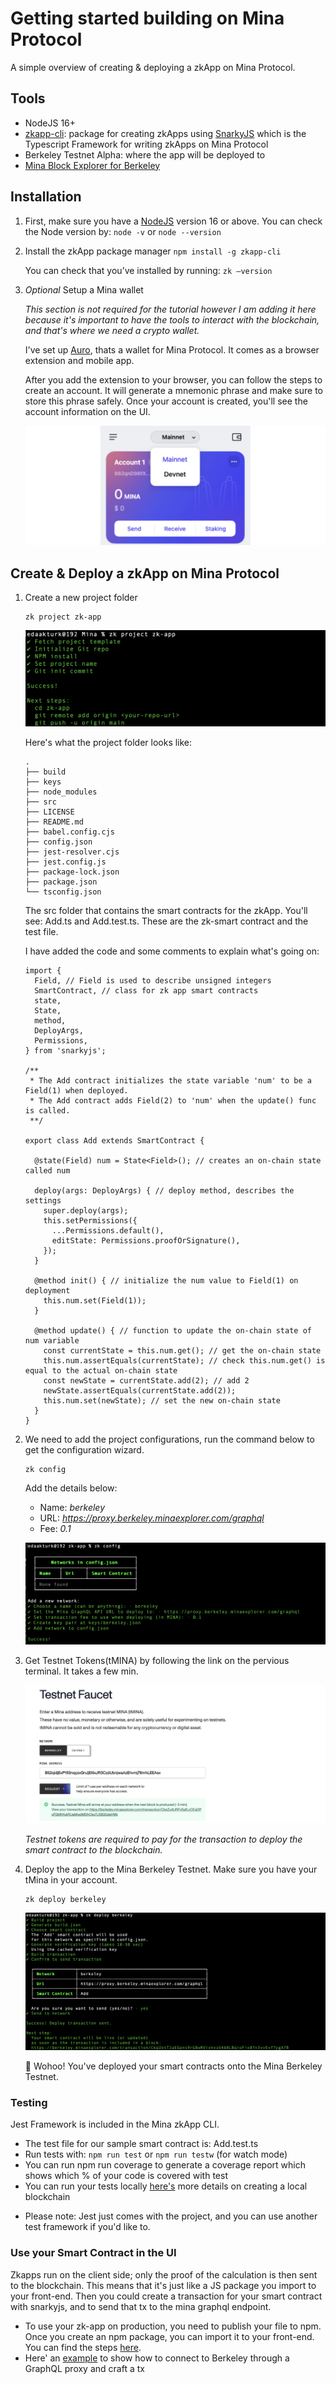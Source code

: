 # Getting started building on Mina Protocol

A simple overview of creating & deploying a zkApp on Mina Protocol.

## Tools

- NodeJS 16+
- [zkapp-cli](https://www.npmjs.com/package/zkapp-cli): package for creating zkApps using [SnarkyJS](https://docs.minaprotocol.com/zkapps/snarkyjs-reference) which is the Typescript Framework for writing zkApps on Mina Protocol
- Berkeley Testnet Alpha: where the app will be deployed to
- [Mina Block Explorer for Berkeley](https://berkeley.minaexplorer.com/)

## Installation

1. First, make sure you have a [NodeJS](https://nodejs.org/en/) version 16 or above.
    You can check the Node version by:
    ```node -v``` or ```node --version```

2. Install the zkApp package manager
    ```npm install -g zkapp-cli```

    You can check that you’ve installed by running:
    ```zk —version```

3. *Optional* Setup a Mina wallet

    *This section is not required for the tutorial however I am adding it here because it's important to have the tools to interact with the blockchain, and that's where we need a crypto wallet.*

    I've set up [Auro](https://www.aurowallet.com/), thats a wallet for Mina Protocol. It comes as a browser extension and mobile app.

    After you add the extension to your browser, you can follow the steps to create an account. It will generate a mnemonic phrase and make sure to store this phrase safely. Once your account is created, you'll see the account information on the UI.

    ![auro-wallet-ss](https://github.com/edakturk14/zk-tutorial/blob/8a900421666274013d6aac194b5a1b66339e9074/IMAGES/mina-wallet.png)

## Create & Deploy a zkApp on Mina Protocol

1. Create a new project folder

    ```
    zk project zk-app
    ```

    ![create-zk-app](https://github.com/edakturk14/zk-tutorial/blob/13dbd5cc5df91324e39461f1745f5b15c593add5/IMAGES/create-zk-app.png)

    Here's what the project folder looks like:

    ```
    .
    ├── build
    ├── keys
    ├── node_modules
    ├── src
    ├── LICENSE
    ├── README.md
    ├── babel.config.cjs
    ├── config.json
    ├── jest-resolver.cjs
    ├── jest.config.js
    ├── package-lock.json
    ├── package.json
    └── tsconfig.json
    ```

    The src folder that contains the smart contracts for the zkApp. You'll see: Add.ts and Add.test.ts. These are the zk-smart contract and the test file.

    I have added the code and some comments to explain what's going on:

    ```
    import {
      Field, // Field is used to describe unsigned integers
      SmartContract, // class for zk app smart contracts
      state,
      State,
      method,
      DeployArgs,
      Permissions,
    } from 'snarkyjs';

    /**
     * The Add contract initializes the state variable 'num' to be a Field(1) when deployed.
     * The Add contract adds Field(2) to 'num' when the update() func is called.
     **/

    export class Add extends SmartContract {

      @state(Field) num = State<Field>(); // creates an on-chain state called num

      deploy(args: DeployArgs) { // deploy method, describes the settings
        super.deploy(args);
        this.setPermissions({
          ...Permissions.default(),
          editState: Permissions.proofOrSignature(),
        });
      }

      @method init() { // initialize the num value to Field(1) on deployment
        this.num.set(Field(1));
      }

      @method update() { // function to update the on-chain state of num variable
        const currentState = this.num.get(); // get the on-chain state
        this.num.assertEquals(currentState); // check this.num.get() is equal to the actual on-chain state
        const newState = currentState.add(2); // add 2
        newState.assertEquals(currentState.add(2));
        this.num.set(newState); // set the new on-chain state
      }
    }
    ```

2. We need to add the project configurations, run the command below to get the configuration wizard.

    ```
    zk config
    ```
    Add the details below:

    - Name: *berkeley*
    - URL: *https://proxy.berkeley.minaexplorer.com/graphql*
    - Fee: *0.1*

    ![zk-config](https://github.com/edakturk14/zk-tutorial/blob/13dbd5cc5df91324e39461f1745f5b15c593add5/IMAGES/zk-config.png)

3. Get Testnet Tokens(tMINA) by following the link on the pervious terminal. It takes a few min.

    ![testnet-tokens](https://github.com/edakturk14/zk-tutorial/blob/13dbd5cc5df91324e39461f1745f5b15c593add5/IMAGES/testnet-tokens.png)

    *Testnet tokens are required to pay for the transaction to deploy the smart contract to the blockchain.*

4. Deploy the app to the Mina Berkeley Testnet. Make sure you have your tMina in your account.

    ```
    zk deploy berkeley
    ```
    ![deploy-app](https://github.com/edakturk14/zk-tutorial/blob/13dbd5cc5df91324e39461f1745f5b15c593add5/IMAGES/deploy-app.png)

    🎉 Wohoo! You've deployed your smart contracts onto the Mina Berkeley Testnet.

### Testing

Jest Framework is included in the Mina zkApp CLI.
- The test file for our sample smart contract is: Add.test.ts
- Run tests with: ```npm run test``` or ```npm run testw``` (for watch mode)
- You can run npm run coverage to generate a coverage report which shows which % of your code is covered with test
- You can run your tests locally [here's](https://docs.minaprotocol.com/zkapps/how-to-test-a-zkapp#creating-a-local-blockchain) more details on creating a local blockchain

* Please note: Jest just comes with the project, and you can use another test framework if you'd like to.

### Use your Smart Contract in the UI

Zkapps run on the client side; only the proof of the calculation is then sent to the blockchain. This means that it's just like a JS package you import to your front-end. Then you could create a transaction for your smart contract with snarkyjs, and to send that tx to the mina graphql endpoint.

- To use your zk-app on production, you need to publish your file to npm. Once you create an npm package, you can import it to your front-end. You can find the steps [here](https://docs.minaprotocol.com/zkapps/how-to-write-a-zkapp-ui#publish-to-npm-for-production).
- Here' an [example](https://github.com/es92/zkApp-examples/blob/main/03-deploying-to-a-live-network/src/main.ts) to show how to connect to Berkeley through a GraphQL proxy and craft a tx
